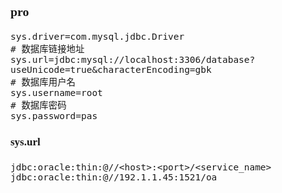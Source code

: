 <span  style="font-family: Simsun,serif; font-size: 17px; ">

### pro

~~~properties
sys.driver=com.mysql.jdbc.Driver
# 数据库链接地址
sys.url=jdbc:mysql://localhost:3306/database?useUnicode=true&characterEncoding=gbk
# 数据库用户名
sys.username=root
# 数据库密码
sys.password=pas
~~~

#### sys.url

~~~
jdbc:oracle:thin:@//<host>:<port>/<service_name>
jdbc:oracle:thin:@//192.1.1.45:1521/oa
~~~

</span>